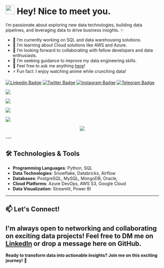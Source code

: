 <h1><img src="https://emojis.slackmojis.com/emojis/images/1531849430/4246/blob-sunglasses.gif?1531849430" width="30"/> Hey! Nice to meet you.</h1>

I’m passionate about exploring new data technologies, building data pipelines, and leveraging data to drive business insights. ✨
<!-- **Tusharr08/Tusharr08** is a ✨ _special_ ✨ repository because its `README.md` (this file) appears on your GitHub profile. -->
- 🔭 I’m currently working on SQL and data warehousing solutions.
- 🌱 I’m learning about Cloud solutions like AWS and Azure.
- 👯 I’m looking forward to collaborating with fellow developers and data enthusiasts.
- 🤔 I’m seeking guidance to improve my data engineering skills.
- 💬 Feel free to ask me anything [here](https://github.com/Tusharr08/Tusharr08/issues)!
- ⚡ Fun fact: I enjoy watching anime while crunching data!
  
[![Linkedin Badge](https://img.shields.io/badge/-LinkedIn-0e76a8?style=flat-square&logo=Linkedin&logoColor=white)](https://linkedin.com/in/tushargupta08)
[![Twitter Badge](https://img.shields.io/badge/-Twitter-00acee?style=flat-square&logo=Twitter&logoColor=white)](https://twitter.com/callmetushh)
[![Instagram Badge](https://img.shields.io/badge/-Instagram-e4405f?style=flat-square&logo=Instagram&logoColor=white)](https://www.instagram.com/thetusharguptaa/)
[![Telegram Badge](https://img.shields.io/badge/-Telegram-0088cc?style=flat-square&logo=Telegram&logoColor=white)](https://t.me/tusharr_08)

![](https://komarev.com/ghpvc/?username=Tusharr08&color=blueviolet&label=PROFILE+VIEWS&style=plastic)

<p align=left><img align="center" src=https://github-readme-stats.vercel.app/api?username=Tusharr08&show_icons=true&theme=tokyonight /></p>
<p align=left><img align="center" src=https://github-readme-stats.vercel.app/api/top-langs/?username=Tusharr08&layout=compact&theme=tokyonight /></p>
<p align=left><img align="center" src="https://github-readme-streak-stats.herokuapp.com/?user=Tusharr08&" /></p>
<p align=center><img align="center" src=https://forthebadge.com/images/badges/powered-by-coffee.svg /></p>
---

## 🛠️ Technologies & Tools
- **Programming Languages**: Python, SQL
- **Data Technologies**: Snowflake, Databricks, Airflow
- **Databases**: PostgreSQL, MySQL, MongoDB, Oracle, 
- **Cloud Platforms**: Azure DevOps, AWS S3, Google Cloud 
- **Data Visualization**: Streamlit, Power BI
---

## 📫 Let's Connect!
I'm always open to networking and collaborating on exciting data projects! Feel free to DM me on [LinkedIn](https://linkedin.com/in/tushargupta08) or drop a message here on GitHub.
---
**Ready to transform data into actionable insights? Join me on this exciting journey!** 🚀

